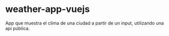 # weather-app-vuejs
App que muestra el clima de una ciudad a partir de un input, utilizando una api pública.
